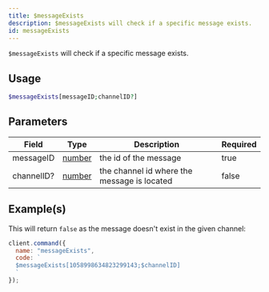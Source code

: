 ```yaml
---
title: $messageExists
description: $messageExists will check if a specific message exists.
id: messageExists
---
```


`$messageExists` will check if a specific message exists.

## Usage

```php
$messageExists[messageID;channelID?]
```

## Parameters

| Field      | Type                                                                                              | Description                                 | Required |
| ---------- | ------------------------------------------------------------------------------------------------- | ------------------------------------------- | -------- |
| messageID  | [number](https://developer.mozilla.org/en-US/docs/Web/JavaScript/Reference/Global_Objects/Number) | the id of the message                       | true     |
| channelID? | [number](https://developer.mozilla.org/en-US/docs/Web/JavaScript/Reference/Global_Objects/Number) | the channel id where the message is located | false    |

## Example(s)

This will return `false` as the message doesn't exist in the given channel:

```javascript
client.command({
  name: "messageExists",
  code: `
  $messageExists[1058998634823299143;$channelID]
  `
});
```
